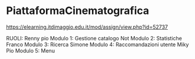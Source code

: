 # PiattaformaCinematografica
https://elearning.itdimaggio.edu.it/mod/assign/view.php?id=52737

RUOLI: 
    Renny pio
        Modulo 1: Gestione catalogo
    Not
        Modulo 2: Statistiche
    Franco
        Modulo 3: Ricerca
    Simone 
        Modulo 4: Raccomandazioni utente
    Miky Pio
        Modulo 5: Menu

